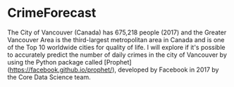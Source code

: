 # CrimeForecast
The City of Vancouver (Canada) has 675,218 people (2017) and the Greater Vancouver Area is the third-largest metropolitan area in Canada and is one of the Top 10 worldwide cities for quality of life. I will explore if it's possible to accurately predict the number of daily crimes in the city of Vancouver by using the Python package called [Prophet] (https://facebook.github.io/prophet/), developed by Facebook in 2017 by the Core Data Science team.
